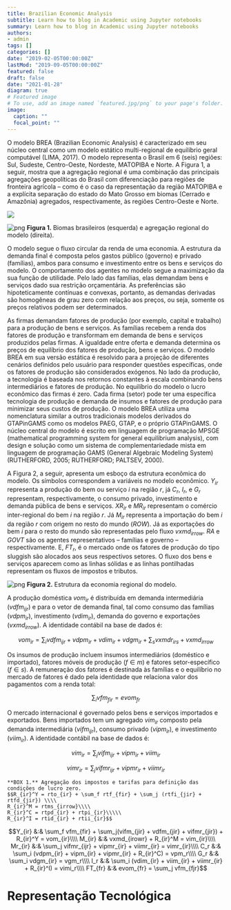 ```yaml
---
title: Brazilian Economic Analysis
subtitle: Learn how to blog in Academic using Jupyter notebooks
summary: Learn how to blog in Academic using Jupyter notebooks
authors:
- admin
tags: []
categories: []
date: "2019-02-05T00:00:00Z"
lastMod: "2019-09-05T00:00:00Z"
featured: false
draft: false
date: "2021-01-28"
diagram: true
# Featured image
# To use, add an image named `featured.jpg/png` to your page's folder.
image:
  caption: ""
  focal_point: ""
---
```

O modelo BREA (Brazilian Economic Analysis) é caracterizado em seu núcleo central
como um modelo estático multi-regional de equilíbrio geral computável (LIMA, 2017).
O modelo representa o Brasil em 6 (seis) regiões: Sul, Sudeste, Centro-Oeste, Nordeste, MATOPIBA e Norte.
A Figura 1, a seguir, mostra que a agregação regional é uma combinação das principais
agregações geopolíticas do Brasil com diferenciação para regiões de fronteira agrícola –
como é o caso da representação da região MATOPIBA e a explícita separação do estado do
Mato Grosso em biomas (Cerrado e Amazônia) agregados, respectivamente,
às regiões Centro-Oeste e Norte.

[![](https://mermaid.ink/img/eyJjb2RlIjoiZ3JhcGggVERcbkFbRG9tw6lzdGljb10gLS0tICBDW1Byb2R1w6fDo28gPGJyPiBDRVNdXG5CW0V4cG9ydGHDp8Ojb10gLS0tICBDXG5DIC0tLSBEW0NhcGl0YWwtVHJhYmFsaG8gPGJyPiBDRVNdXG5DIC0tLSBFW1JlY3Vyc28taW50ZW5zaXZvIDxicj4gQ0VTXVxuRSAtLS0gRltUZXJyYV1cbkUgLS0tIEdbRW5lcmdpYS1tYXRlcmlhaXMgPGJyPiBDRVNdXG5HIC0tLSBIW0VuZXJnaWEgYWdyZWdhZGEgPGJyPiBDRVNdXG5HIC0tLSBJW0luc3Vtb3MtaW50ZXJtZWRpw6FyaW9zIDxicj4gz4MgPSAwXVxuSCAtLS0gRWxldHJpY2lkYWRlXG5IIC0tLSBLW091dHJhcyBmb250ZXMgZGUgZW5lcmdpYSA8YnI-IM-DID0gMF1cbksgLS0tIFBldHLDs2xlb1xuSyAtLS0gTFtHw6FzIE5hdHVyYWxdXG5LIC0tLSBDYXJ2w6NvXG5LIC0tLSBNW091dHJvcyBwZXRyw7NsZW9dIiwibWVybWFpZCI6eyJ0aGVtZSI6ImRhcmsifSwidXBkYXRlRWRpdG9yIjpmYWxzZX0)](https://mermaid-js.github.io/mermaid-live-editor/#/edit/eyJjb2RlIjoiZ3JhcGggVERcbkFbRG9tw6lzdGljb10gLS0tICBDW1Byb2R1w6fDo28gPGJyPiBDRVNdXG5CW0V4cG9ydGHDp8Ojb10gLS0tICBDXG5DIC0tLSBEW0NhcGl0YWwtVHJhYmFsaG8gPGJyPiBDRVNdXG5DIC0tLSBFW1JlY3Vyc28taW50ZW5zaXZvIDxicj4gQ0VTXVxuRSAtLS0gRltUZXJyYV1cbkUgLS0tIEdbRW5lcmdpYS1tYXRlcmlhaXMgPGJyPiBDRVNdXG5HIC0tLSBIW0VuZXJnaWEgYWdyZWdhZGEgPGJyPiBDRVNdXG5HIC0tLSBJW0luc3Vtb3MtaW50ZXJtZWRpw6FyaW9zIDxicj4gz4MgPSAwXVxuSCAtLS0gRWxldHJpY2lkYWRlXG5IIC0tLSBLW091dHJhcyBmb250ZXMgZGUgZW5lcmdpYSA8YnI-IM-DID0gMF1cbksgLS0tIFBldHLDs2xlb1xuSyAtLS0gTFtHw6FzIE5hdHVyYWxdXG5LIC0tLSBDYXJ2w6NvXG5LIC0tLSBNW091dHJvcyBwZXRyw7NsZW9dIiwibWVybWFpZCI6eyJ0aGVtZSI6ImRhcmsifSwidXBkYXRlRWRpdG9yIjpmYWxzZX0)

![png](/img/breareg.png)
**Figura 1.** Biomas brasileiros (esquerda) e agregação regional do modelo (direita).

O modelo segue o fluxo circular da renda de uma economia. A estrutura da demanda final é composta pelos gastos público (governo) e privado (famílias), ambos para consumo e investimento entre os bens e serviços do modelo. O comportamento dos agentes no modelo segue a maximização da sua função de utilidade. Pelo lado das famílias, elas demandam bens e serviços dado sua restrição orçamentária. As preferências são hipoteticamente contínuas e convexas, portanto, as demandas derivadas são homogêneas de grau zero com relação aos preços, ou seja, somente os preços relativos podem ser determinados.

As firmas demandam fatores de produção (por exemplo, capital e trabalho) para a produção de bens e serviços. As famílias recebem a renda dos fatores de produção e transformam em demanda de bens e serviços produzidos pelas firmas. A igualdade entre oferta e demanda determina os preços de equilíbrio dos fatores de produção, bens e serviços. O modelo BREA em sua versão estática é resolvido para a projeção de diferentes cenários definidos pelo usuário para responder questões específicas, onde os fatores de produção são considerados exógenos.
No lado da produção, a tecnologia é baseada nos retornos constantes à escala combinando bens intermediários e fatores de produção. No equilíbrio do modelo o lucro econômico das firmas é zero. Cada firma (setor) pode ter uma específica tecnologia de produção e demanda de insumos e fatores de produção para minimizar seus custos de produção.
O modelo BREA utiliza uma nomenclatura similar a outros tradicionais modelos derivados do GTAPinGAMS como os modelos PAEG, GTAP, e o próprio GTAPinGAMS. O núcleo central do modelo é escrito em linguagem de programação MPSGE (mathematical programming system for general equilibrium analysis), com design e solução como um sistema de complementariedade mista em linguagem de programação GAMS (General Algebraic Modeling System) (RUTHERFORD, 2005; RUTHERFORD; PALTSEV, 2000).

A Figura 2, a seguir, apresenta um esboço da estrutura econômica do modelo. Os símbolos correspondem a variáveis no modelo econômico. $Y_{ir}$ representa a produção do bem ou serviço $i$ na região $r$, já $C_r$, $I_r$, e $G_r$ representam, respectivamente, o consumo privado, investimento e demanda pública de bens e serviços. $XR_{ir}$  e $MR_{ir}$ representam o comércio inter-regional do bem $i$ na região $r$. Já $M_{ir}$ representa a importação do bem $i$ da região $r$ com origem no resto do mundo ($ROW$). Já as exportações do bem $i$ para o resto do mundo são representadas pelo fluxo $vxmd_{irrow}$. $RA$ e $GOVT$ são os agentes representativos – famílias e governo – respectivamente. E, $FT_r$, é o mercado onde os fatores de produção do tipo sluggish são alocados aos seus respectivos setores. O fluxo dos bens e serviços aparecem como as linhas sólidas e as linhas pontilhadas representam os fluxos de impostos e tributos.

![png](/img/breastruct.png)
**Figura 2.** Estrutura da economia regional do modelo.

A produção doméstica $vom_{ir}$ é distribuída em demanda intermediária ($vdfm_{ijr}$) e para o vetor de demanda final, tal como consumo das famílias ($vdpm_{ir}$), investimento ($vdim_{ir}$), demanda do governo e exportações ($vxmd_{irrow}$). A identidade contábil na base de dados é:

$$vom_{ir} = \sum_i vdfm_{ijr} + vdpm_{ir} + vdim_{ir} + vdgm_{ir} + \sum_s vxmdr_{irs} + vxmd_{irrow}$$

Os insumos de produção incluem insumos intermediários (doméstico e importado), fatores móveis de produção ($f ∈ m$) e fatores setor-específico ($f ∈ s$). A remuneração dos fatores é destinada às famílias e o equilíbrio no mercado de fatores é dado pela identidade que relaciona valor dos pagamentos com a renda total:

$$\sum_i vfm_{fir} = evom_{fr}$$

O mercado internacional é governado pelos bens e serviços importados e exportados. Bens importados tem um agregado $vim_{ir}$ composto pela demanda intermediária ($vifm_{ijr}$), consumo privado ($vipm_{ir}$), e investimento ($viim_{ir}$). A identidade contábil na base de dados é:

$$vim_{ir} = \sum_j vifm_{ijr} + vipm_{ir} + viim_{ir}$$

$$vimr_{ir} = \sum_j vifmr_{ijr} + vipmr_{ir} + viimr_{ir}$$

```
**BOX 1.** Agregação dos impostos e tarifas para definição das condições de lucro zero.
$$R_{ir}^Y = rto_{ir} + \sum_f rtf_{fir} + \sum_j (rtfi_{jir} + rtfd_{jir}) \\\\
R_{ir}^M = rtms_{irrow}\\\\
R_{ir}^C = rtpd_{ir} + rtpi_{ir}\\\\\
R_{ir}^I = rtid_{ir} + rtii_{ir}$$
```


$$Y_{ir} &:& \sum_f vfm_{fir} + \sum_j(vifm_{jir} + vdfm_{jir} + vifmr_{jir}) + R_{ir}^Y = vom_{ir}\\\\
M_{ir} &:& vxmd_{irowr} + R_{ir}^M = vim_{ir}\\\\
Mr_{ir} &:& \sum_j vifmr_{ijr} + vipmr_{ir} + viimr_{ir} = vimr_{ir}\\\\
C_r &:& \sum_i (vdpm_{ir} + vipm_{ir} + vipmr_{ir} + R_{ir}^C) = vpm_r\\\\
G_r &:& \sum_i vdgm_{ir} = vgm_r\\\\
I_r &:& \sum_i (vdim_{ir} + viim_{ir} + viimr_{ir} + R_{ir}^I) = vimi_r\\\\
FT_{fr} &:& evom_{fr} = \sum_j vfm_{fjr}$$

# Representação Tecnológica
